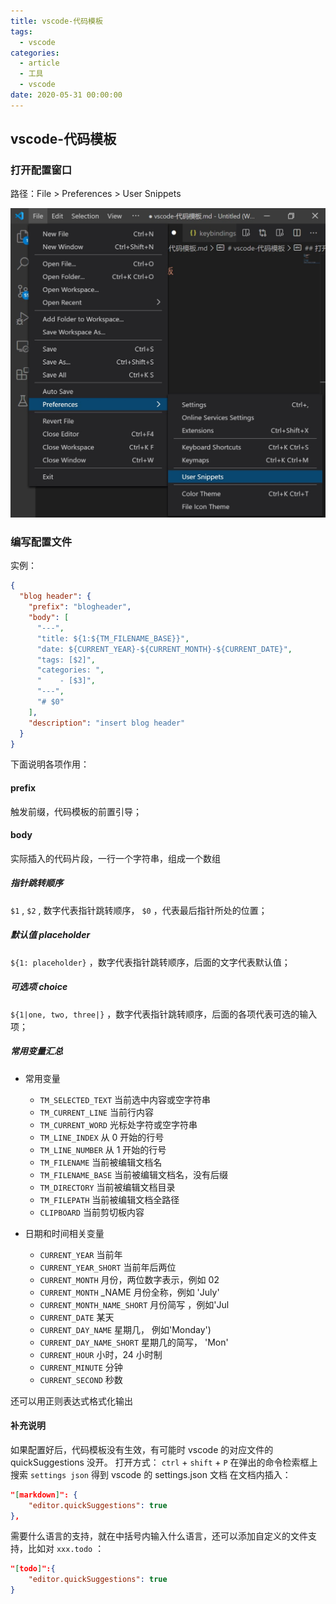 ```yaml
---
title: vscode-代码模板
tags:
  - vscode
categories:
  - article
  - 工具
  - vscode
date: 2020-05-31 00:00:00
---
```


## vscode-代码模板

### 打开配置窗口

路径：File > Preferences > User Snippets

![picture 28](../../../../assets/%E5%B7%A5%E5%85%B7/vscode/vscode-%E4%BB%A3%E7%A0%81%E6%A8%A1%E6%9D%BF/eaa49c4b6792cb5091227b561aea6f77d0a2c20fa4333aa89b1552db49e0ddf6.png)

### 编写配置文件

实例：

```json
{
  "blog header": {
    "prefix": "blogheader",
    "body": [
      "---",
      "title: ${1:${TM_FILENAME_BASE}}",
      "date: ${CURRENT_YEAR}-${CURRENT_MONTH}-${CURRENT_DATE}",
      "tags: [$2]",
      "categories: ",
      "    - [$3]",
      "---",
      "# $0"
    ],
    "description": "insert blog header"
  }
}
```

下面说明各项作用：

#### prefix

触发前缀，代码模板的前置引导；

#### body

实际插入的代码片段，一行一个字符串，组成一个数组

##### 指针跳转顺序

`$1` , `$2` , 数字代表指针跳转顺序， `$0` ，代表最后指针所处的位置；

##### 默认值 placeholder

`${1: placeholder}` ，数字代表指针跳转顺序，后面的文字代表默认值；

##### 可选项 choice

`${1|one, two, three|}` ，数字代表指针跳转顺序，后面的各项代表可选的输入项；

##### 常用变量汇总

- 常用变量

  - `TM_SELECTED_TEXT` 当前选中内容或空字符串
  - `TM_CURRENT_LINE` 当前行内容
  - `TM_CURRENT_WORD` 光标处字符或空字符串
  - `TM_LINE_INDEX` 从 0 开始的行号
  - `TM_LINE_NUMBER` 从 1 开始的行号
  - `TM_FILENAME` 当前被编辑文档名
  - `TM_FILENAME_BASE` 当前被编辑文档名，没有后缀
  - `TM_DIRECTORY` 当前被编辑文档目录
  - `TM_FILEPATH` 当前被编辑文档全路径
  - `CLIPBOARD` 当前剪切板内容

- 日期和时间相关变量

  - `CURRENT_YEAR` 当前年
  - `CURRENT_YEAR_SHORT` 当前年后两位
  - `CURRENT_MONTH` 月份，两位数字表示，例如 02
  - `CURRENT_MONTH` \_NAME 月份全称，例如 'July'
  - `CURRENT_MONTH_NAME_SHORT` 月份简写 ，例如'Jul
  - `CURRENT_DATE` 某天
  - `CURRENT_DAY_NAME` 星期几， 例如'Monday')
  - `CURRENT_DAY_NAME_SHORT` 星期几的简写， 'Mon'
  - `CURRENT_HOUR` 小时，24 小时制
  - `CURRENT_MINUTE` 分钟
  - `CURRENT_SECOND` 秒数

还可以用正则表达式格式化输出

#### 补充说明

如果配置好后，代码模板没有生效，有可能时 vscode 的对应文件的 quickSuggestions 没开。
打开方式： `ctrl` + `shift` + `P` 在弹出的命令检索框上搜索 `settings json` 得到 vscode 的 settings.json 文档
在文档内插入：

```json
"[markdown]": {
    "editor.quickSuggestions": true
},
```

需要什么语言的支持，就在中括号内输入什么语言，还可以添加自定义的文件支持，比如对 `xxx.todo` ：

```json
"[todo]":{
    "editor.quickSuggestions": true
}
```
